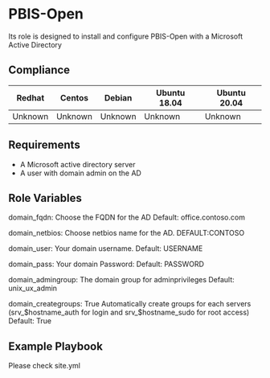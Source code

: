 PBIS-Open
=========

Its role is designed to install and configure PBIS-Open with a Microsoft Active Directory

Compliance
----------
|Redhat|Centos|Debian|Ubuntu 18.04|Ubuntu 20.04|
|-|-|-|-|-|
|Unknown|Unknown|Unknown|Unknown|Unknown|

Requirements
------------

* A Microsoft active directory server
* A user with domain admin on the AD

Role Variables
--------------

  domain_fqdn: 
  Choose  the FQDN for the AD Default: office.contoso.com
  
  domain_netbios: 
  Choose netbios name for the AD. DEFAULT:CONTOSO
  
  domain_user: 
  Your domain username. Default: USERNAME
  
  domain_pass: 
  Your domain Password: Default: PASSWORD
  
  domain_admingroup: 
  The domain group for adminprivileges Default: unix_ux_admin

  domain_creategroups: True
  Automatically create groups for each servers (srv_$hostname_auth for login and srv_$hostname_sudo for root access) Default: True
  
Example Playbook
----------------

Please check site.yml
